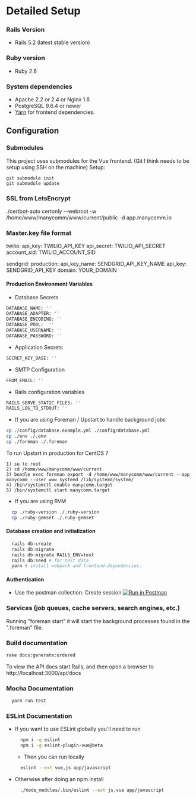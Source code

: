# Detailed Setup

### Rails Version
* Rails 5.2 (latest stable version)

### Ruby version
* Ruby 2.6


### System dependencies
* Apache 2.2 or 2.4 or Nginx 1.6
* PostgreSQL 9.6.4 or newer
* [Yarn](https://yarnpkg.com/lang/en/docs/install/) for frontend dependencies.


## Configuration

### Submodules
This project uses submodules for the Vue frontend. (Git I think needs to be setup using SSH on the machine)
Setup:
```
git submodule init
git submodule update
```


### SSL from LetsEncrypt

./certbot-auto certonly --webroot -w /home/www/manycomm/www/current/public -d app.manycomm.io


### Master.key file format

twilio:
  api_key: TWILIO_API_KEY
  api_secret: TWILIO_API_SECRET
  account_sid: TWILIO_ACCOUNT_SID

sendgrid:
  production:
    api_key_name: SENDGRID_API_KEY_NAME
    api_key: SENDGRID_API_KEY
    domain: YOUR_DOMAIN


#### Production Environment Variables

* Database Secrets
```bash
DATABASE_NAME: ''
DATABASE_ADAPTER: ''
DATABASE_ENCODING: ''
DATABASE_POOL:  ''
DATABASE_USERNAME: ''
DATABASE_PASSWORD: ''
```

* Application Secrets
```bash
SECRET_KEY_BASE: ''
```

* SMTP Configuration
```bash
FROM_EMAIL: ''
```

* Rails configuration variables
```bash
RAILS_SERVE_STATIC_FILES: ''
RAILS_LOG_TO_STDOUT: ''
```

* If you are using Foreman / Upstart to handle background jobs
```bash
cp ./config/database.example.yml ./config/database.yml
cp ./env ./.env
cp ./foreman ./.foreman
```

To run Upstart in production for CentOS 7
```
1) su to root
2) cd /home/www/manycomm/www/current
3) bundle exec foreman export -d /home/www/manycomm/www/current --app manycomm --user www systemd /lib/systemd/system/
4) /bin/systemctl enable manycomm.target
5) /bin/systemctl start manycomm.target

```

* If you are using RVM
```bash
  cp ./ruby-version ./.ruby-version
  cp ./ruby-gemset ./.ruby-gemset
```

#### Database creation and initialization
```bash
  rails db:create
  rails db:migrate
  rails db:migrate RAILS_ENV=test
  rails db:seed # for test data
  yarn # install webpack and frontend-dependencies.
```

#### Authentication
  - Use the postman collection: Create session
  [![Run in Postman](https://run.pstmn.io/button.svg)](https://app.getpostman.com/run-collection/4a166f9109f6270e7a71)


### Services (job queues, cache servers, search engines, etc.)
Running "foreman start" it will start the background processes found in the ".foreman" file.


### Build documentation
```bash
rake docs:generate:ordered
```

To view the API docs start Rails, and then open a browser to http://localhost:3000/api/docs

### Mocha Documentation
```bash
  yarn run test
```

### ESLint Documentation
- If you want to use ESLint globally you'll need to run
  ```bash
    npm i -g eslint
    npm i -g eslint-plugin-vue@beta
  ```
  - Then you can run locally
  ```bash
    eslint --ext vue,js app/javascript
  ```
- Otherwise after doing an npm install
  ```bash
    ./node_modules/.bin/eslint --ext js,vue app/javascript
  ```